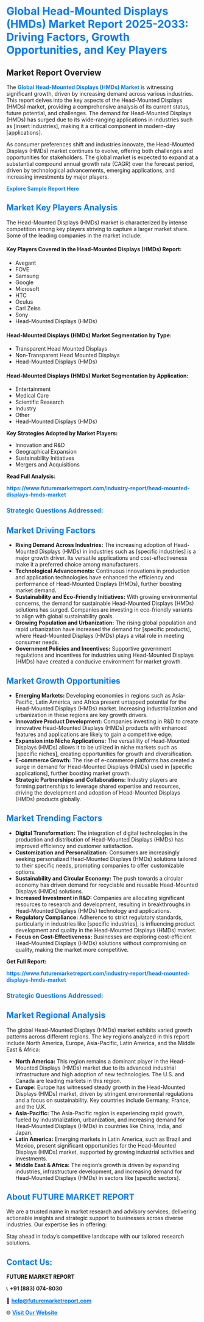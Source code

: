 <h1 style="color: #007BFF;">Global Head-Mounted Displays (HMDs) Market Report 2025-2033: Driving Factors, Growth Opportunities, and Key Players</h1>

<section id="overview">
<h2>Market Report Overview</h2>
<p>The <a href="https://www.futuremarketreport.com/industry-report/head-mounted-displays-hmds-market" style="color: #007BFF; text-decoration: none;"><strong>Global Head-Mounted Displays (HMDs) Market</strong></a> is witnessing significant growth, driven by increasing demand across various industries. This report delves into the key aspects of the Head-Mounted Displays (HMDs) market, providing a comprehensive analysis of its current status, future potential, and challenges. The demand for Head-Mounted Displays (HMDs) has surged due to its wide-ranging applications in industries such as [insert industries], making it a critical component in modern-day [applications].</p>
<p>As consumer preferences shift and industries innovate, the Head-Mounted Displays (HMDs) market continues to evolve, offering both challenges and opportunities for stakeholders. The global market is expected to expand at a substantial compound annual growth rate (CAGR) over the forecast period, driven by technological advancements, emerging applications, and increasing investments by major players.</p>
</section>

<section id="overview">
<p><a href="https://www.futuremarketreport.com/request-sample/reportId=110386" style="color: #007BFF; text-decoration: none;"><strong>Explore Sample Report Here</strong></a></p>
</section>

<section id="key-players">
<h2 style="color: #007BFF;">Market Key Players Analysis</h2>
<p>The Head-Mounted Displays (HMDs) market is characterized by intense competition among key players striving to capture a larger market share. Some of the leading companies in the market include:</p>
<h4>Key Players Covered in the Head-Mounted Displays (HMDs) Report:</h4>
<ul><li>Avegant</li><li>FOVE</li><li>Samsung</li><li>Google</li><li>Microsoft</li><li>HTC</li><li>Oculus</li><li>Carl Zeiss</li><li>Sony</li><li>Head-Mounted Displays (HMDs)</li></ul>
<h4>Head-Mounted Displays (HMDs) Market Segmentation by Type:</h4>
<ul><li>Transparent Head Mounted Displays</li><li>Non-Transparent Head Mounted Displays</li><li>Head-Mounted Displays (HMDs)</li></ul>

<h4>Head-Mounted Displays (HMDs) Market Segmentation by Application:</h4>
<ul><li>Entertainment</li><li>Medical Care</li><li>Scientific Research</li><li>Industry</li><li>Other</li><li>Head-Mounted Displays (HMDs)</li></ul>
<p><strong>Key Strategies Adopted by Market Players:</strong></p>
<ul>
<li>Innovation and R&D</li>
<li>Geographical Expansion</li>
<li>Sustainability Initiatives</li>
<li>Mergers and Acquisitions</li>
</ul>
</section>

<section>
<p><strong>Read Full Analysis: </strong></p><a href="https://www.futuremarketreport.com/industry-report/head-mounted-displays-hmds-market" style="color: #007BFF; text-decoration: none;"><strong>https://www.futuremarketreport.com/industry-report/head-mounted-displays-hmds-market</strong></a>
<h3 style="color: #007BFF;">Strategic Questions Addressed:</h3>
</section>

<section id="driving-factors">
<h2 style="color: #007BFF;">Market Driving Factors</h2>
<ul>
<li><strong>Rising Demand Across Industries:</strong> The increasing adoption of Head-Mounted Displays (HMDs) in industries such as [specific industries] is a major growth driver. Its versatile applications and cost-effectiveness make it a preferred choice among manufacturers.</li>
<li><strong>Technological Advancements:</strong> Continuous innovations in production and application technologies have enhanced the efficiency and performance of Head-Mounted Displays (HMDs), further boosting market demand.</li>
<li><strong>Sustainability and Eco-Friendly Initiatives:</strong> With growing environmental concerns, the demand for sustainable Head-Mounted Displays (HMDs) solutions has surged. Companies are investing in eco-friendly variants to align with global sustainability goals.</li>
<li><strong>Growing Population and Urbanization:</strong> The rising global population and rapid urbanization have increased the demand for [specific products], where Head-Mounted Displays (HMDs) plays a vital role in meeting consumer needs.</li>
<li><strong>Government Policies and Incentives:</strong> Supportive government regulations and incentives for industries using Head-Mounted Displays (HMDs) have created a conducive environment for market growth.</li>
</ul>
</section>

<section id="growth-opportunities">
<h2 style="color: #007BFF;">Market Growth Opportunities</h2>
<ul>
<li><strong>Emerging Markets:</strong> Developing economies in regions such as Asia-Pacific, Latin America, and Africa present untapped potential for the Head-Mounted Displays (HMDs) market. Increasing industrialization and urbanization in these regions are key growth drivers.</li>
<li><strong>Innovative Product Development:</strong> Companies investing in R&D to create innovative Head-Mounted Displays (HMDs) products with enhanced features and applications are likely to gain a competitive edge.</li>
<li><strong>Expansion into Niche Applications:</strong> The versatility of Head-Mounted Displays (HMDs) allows it to be utilized in niche markets such as [specific niches], creating opportunities for growth and diversification.</li>
<li><strong>E-commerce Growth:</strong> The rise of e-commerce platforms has created a surge in demand for Head-Mounted Displays (HMDs) used in [specific applications], further boosting market growth.</li>
<li><strong>Strategic Partnerships and Collaborations:</strong> Industry players are forming partnerships to leverage shared expertise and resources, driving the development and adoption of Head-Mounted Displays (HMDs) products globally.</li>
</ul>
</section>

<section id="trending-factors">
<h2 style="color: #007BFF;">Market Trending Factors</h2>
<ul>
<li><strong>Digital Transformation:</strong> The integration of digital technologies in the production and distribution of Head-Mounted Displays (HMDs) has improved efficiency and customer satisfaction.</li>
<li><strong>Customization and Personalization:</strong> Consumers are increasingly seeking personalized Head-Mounted Displays (HMDs) solutions tailored to their specific needs, prompting companies to offer customizable options.</li>
<li><strong>Sustainability and Circular Economy:</strong> The push towards a circular economy has driven demand for recyclable and reusable Head-Mounted Displays (HMDs) solutions.</li>
<li><strong>Increased Investment in R&D:</strong> Companies are allocating significant resources to research and development, resulting in breakthroughs in Head-Mounted Displays (HMDs) technology and applications.</li>
<li><strong>Regulatory Compliance:</strong> Adherence to strict regulatory standards, particularly in industries like [specific industries], is influencing product development and quality in the Head-Mounted Displays (HMDs) market.</li>
<li><strong>Focus on Cost-Effectiveness:</strong> Businesses are exploring cost-efficient Head-Mounted Displays (HMDs) solutions without compromising on quality, making the market more competitive.</li>
</ul>
</section>

<section>
<p><strong>Get Full Report: </strong></p><a href="https://www.futuremarketreport.com/industry-report/head-mounted-displays-hmds-market" style="color: #007BFF; text-decoration: none;"><strong>https://www.futuremarketreport.com/industry-report/head-mounted-displays-hmds-market</strong></a>
<h3 style="color: #007BFF;">Strategic Questions Addressed:</h3>
</section>


<section id="regional-analysis">
<h2 style="color: #007BFF;">Market Regional Analysis</h2>
<p>The global Head-Mounted Displays (HMDs) market exhibits varied growth patterns across different regions. The key regions analyzed in this report include North America, Europe, Asia-Pacific, Latin America, and the Middle East & Africa:</p>
<ul>
<li><strong>North America:</strong> This region remains a dominant player in the Head-Mounted Displays (HMDs) market due to its advanced industrial infrastructure and high adoption of new technologies. The U.S. and Canada are leading markets in this region.</li>
<li><strong>Europe:</strong> Europe has witnessed steady growth in the Head-Mounted Displays (HMDs) market, driven by stringent environmental regulations and a focus on sustainability. Key countries include Germany, France, and the U.K.</li>
<li><strong>Asia-Pacific:</strong> The Asia-Pacific region is experiencing rapid growth, fueled by industrialization, urbanization, and increasing demand for Head-Mounted Displays (HMDs) in countries like China, India, and Japan.</li>
<li><strong>Latin America:</strong> Emerging markets in Latin America, such as Brazil and Mexico, present significant opportunities for the Head-Mounted Displays (HMDs) market, supported by growing industrial activities and investments.</li>
<li><strong>Middle East & Africa:</strong> The region’s growth is driven by expanding industries, infrastructure development, and increasing demand for Head-Mounted Displays (HMDs) in sectors like [specific sectors].</li>
</ul>
</section>

<footer>
<h2 style="color: #007BFF;">About FUTURE MARKET REPORT</h2>
<p>We are a trusted name in market research and advisory services, delivering actionable insights and strategic support to businesses across diverse industries. Our expertise lies in offering:</p>

<p>Stay ahead in today’s competitive landscape with our tailored research solutions.</p>

<h2 style="color: #007BFF;">Contact Us:</h2>
<p><strong>FUTURE MARKET REPORT</strong></p>
<p>📞 <strong>+91 (883) 074-8030</strong></p>
<p>📧 <strong><a href="mailto:help@futuremarketreport.com" style="color: #007BFF;">help@futuremarketreport.com</a></strong></p>
<p>🌐 <strong><a href="https://www.futuremarketreport.com/" style="color: #007BFF;">Visit Our Website</a></strong></p>
</footer>